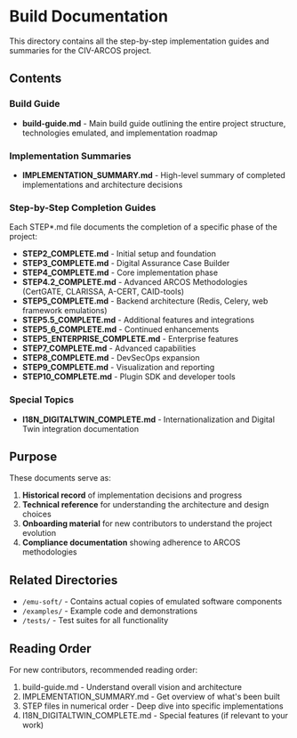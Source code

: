 # Build Documentation

This directory contains all the step-by-step implementation guides and summaries for the CIV-ARCOS project.

## Contents

### Build Guide
- **build-guide.md** - Main build guide outlining the entire project structure, technologies emulated, and implementation roadmap

### Implementation Summaries
- **IMPLEMENTATION_SUMMARY.md** - High-level summary of completed implementations and architecture decisions

### Step-by-Step Completion Guides

Each STEP*.md file documents the completion of a specific phase of the project:

- **STEP2_COMPLETE.md** - Initial setup and foundation
- **STEP3_COMPLETE.md** - Digital Assurance Case Builder
- **STEP4_COMPLETE.md** - Core implementation phase
- **STEP4.2_COMPLETE.md** - Advanced ARCOS Methodologies (CertGATE, CLARISSA, A-CERT, CAID-tools)
- **STEP5_COMPLETE.md** - Backend architecture (Redis, Celery, web framework emulations)
- **STEP5.5_COMPLETE.md** - Additional features and integrations
- **STEP5_6_COMPLETE.md** - Continued enhancements
- **STEP5_ENTERPRISE_COMPLETE.md** - Enterprise features
- **STEP7_COMPLETE.md** - Advanced capabilities
- **STEP8_COMPLETE.md** - DevSecOps expansion
- **STEP9_COMPLETE.md** - Visualization and reporting
- **STEP10_COMPLETE.md** - Plugin SDK and developer tools

### Special Topics
- **I18N_DIGITALTWIN_COMPLETE.md** - Internationalization and Digital Twin integration documentation

## Purpose

These documents serve as:
1. **Historical record** of implementation decisions and progress
2. **Technical reference** for understanding the architecture and design choices
3. **Onboarding material** for new contributors to understand the project evolution
4. **Compliance documentation** showing adherence to ARCOS methodologies

## Related Directories

- `/emu-soft/` - Contains actual copies of emulated software components
- `/examples/` - Example code and demonstrations
- `/tests/` - Test suites for all functionality

## Reading Order

For new contributors, recommended reading order:
1. build-guide.md - Understand overall vision and architecture
2. IMPLEMENTATION_SUMMARY.md - Get overview of what's been built
3. STEP files in numerical order - Deep dive into specific implementations
4. I18N_DIGITALTWIN_COMPLETE.md - Special features (if relevant to your work)
